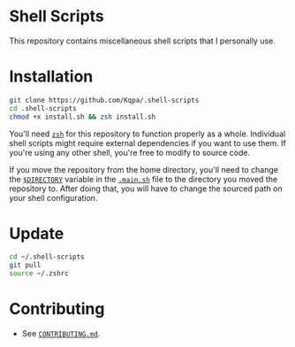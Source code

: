# **Shell Scripts**

This repository contains miscellaneous shell scripts that I personally use.

# Installation

```sh
git clone https://github.com/Kqpa/.shell-scripts
cd .shell-scripts 
chmod +x install.sh && zsh install.sh
```

You'll need [`zsh`](https://zsh.sourceforge.io) for this repository to function properly as a whole. Individual shell scripts might require external dependencies if you want to use them. If you're using any other shell, you're free to modify to source code. 

If you move the repository from the home directory, you'll need to change the [`$DIRECTORY`](https://github.com/Kqpa/.shell-scripts/blob/master/.main.sh#L2) variable in the [`.main.sh`](https://github.com/Kqpa/.shell-scripts/blob/master/.main.sh) file to the directory you moved the repository to. After doing that, you will have to change the sourced path on your shell configuration.

# Update

```sh
cd ~/.shell-scripts
git pull
source ~/.zshrc
```

# Contributing

- See [`CONTRIBUTING.md`](https://github.com/Kqpa/.shell-scripts/blob/master/CONTRIBUTING.md).
